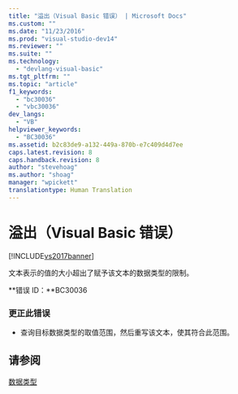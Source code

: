 ```yaml
---
title: "溢出（Visual Basic 错误） | Microsoft Docs"
ms.custom: ""
ms.date: "11/23/2016"
ms.prod: "visual-studio-dev14"
ms.reviewer: ""
ms.suite: ""
ms.technology: 
  - "devlang-visual-basic"
ms.tgt_pltfrm: ""
ms.topic: "article"
f1_keywords: 
  - "bc30036"
  - "vbc30036"
dev_langs: 
  - "VB"
helpviewer_keywords: 
  - "BC30036"
ms.assetid: b2c83de9-a132-449a-870b-e7c409d4d7ee
caps.latest.revision: 8
caps.handback.revision: 8
author: "stevehoag"
ms.author: "shoag"
manager: "wpickett"
translationtype: Human Translation
---
```

# 溢出（Visual Basic 错误）
[!INCLUDE[vs2017banner](../../../csharp/includes/vs2017banner.md)]

文本表示的值的大小超出了赋予该文本的数据类型的限制。  
  
 **错误 ID：**BC30036  
  
### 更正此错误  
  
-   查询目标数据类型的取值范围，然后重写该文本，使其符合此范围。  
  
## 请参阅  
 [数据类型](../../../visual-basic/language-reference/data-types/data-type-summary.md)